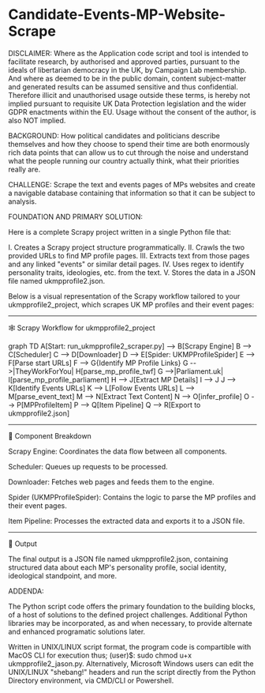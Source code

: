 # Candidate-Events-MP-Website-Scrape

DISCLAIMER: Where as the Application code script and tool is intended to facilitate research, by authorised and approved parties, pursuant to the ideals of libertarian democracy in the UK, by Campaign Lab membership. And where as deemed to be in the public domain, content subject-matter and generated results can be assumed sensitive and thus confidential. Therefore illicit and unauthorised usage outside these terms, is hereby not implied pursuant to requisite UK Data Protection legislation and the wider GDPR enactments within the EU. Usage without the consent of the author, is also NOT implied.

BACKGROUND: How political candidates and politicians describe themselves and how they choose to spend their time are both enormously rich data points that can allow us to cut through the noise and understand what the people running our country actually think, what their priorities really are. 

CHALLENGE: Scrape the text and events pages of MPs websites and create a navigable database containing that information so that it can be subject to analysis. 

FOUNDATION AND PRIMARY SOLUTION:

Here is a complete Scrapy project written in a single Python file that:

I. Creates a Scrapy project structure programmatically.
II. Crawls the two provided URLs to find MP profile pages.
III. Extracts text from those pages and any linked "events" or similar detail pages.
IV. Uses regex to identify personality traits, ideologies, etc. from the text.
V. Stores the data in a JSON file named ukmpprofile2.json.

Below is a visual representation of the Scrapy workflow tailored to your ukmpprofile2_project, which scrapes UK MP profiles and their event pages:

---

🕸️ Scrapy Workflow for ukmpprofile2_project

graph TD
    A[Start: run_ukmpprofile2_scraper.py] --> B[Scrapy Engine]
    B --> C[Scheduler]
    C --> D[Downloader]
    D --> E[Spider: UKMPProfileSpider]
    E --> F[Parse start URLs]
    F --> G{Identify MP Profile Links}
    G -->|TheyWorkForYou| H[parse_mp_profile_twf]
    G -->|Parliament.uk| I[parse_mp_profile_parliament]
    H --> J[Extract MP Details]
    I --> J
    J --> K[Identify Events URLs]
    K --> L[Follow Events URLs]
    L --> M[parse_event_text]
    M --> N[Extract Text Content]
    N --> O[infer_profile]
    O --> P[MPProfileItem]
    P --> Q[Item Pipeline]
    Q --> R[Export to ukmpprofile2.json]

---

🧩 Component Breakdown

Scrapy Engine: Coordinates the data flow between all components.

Scheduler: Queues up requests to be processed.

Downloader: Fetches web pages and feeds them to the engine.

Spider (UKMPProfileSpider): Contains the logic to parse the MP profiles and their event pages.

Item Pipeline: Processes the extracted data and exports it to a JSON file. 

---

📄 Output

The final output is a JSON file named ukmpprofile2.json, containing structured data about each MP's personality profile, social identity, ideological standpoint, and more. 


ADDENDA:

The Python script code offers the primary foundation to the building blocks, of a host of solutions to the defined project challenges. Additional Python libraries may be incorporated, as and when necessary, to provide alternate and enhanced programatic solutions later.

Written in UNIX/LINUX script format, the program code is compartible with MacOS CLI for execution thus; (user)$: sudo chmod u+x ukmpprofile2_jason.py. Alternatively, Microsoft Windows users can edit the UNIX/LINUX "shebang!" headers and run the script directly from the Python Directory environment, via CMD/CLI or Powershell.





